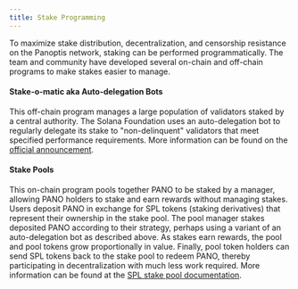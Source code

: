 ```yaml
---
title: Stake Programming
---
```


To maximize stake distribution, decentralization, and censorship resistance on
the Panoptis network, staking can be performed programmatically. The team
and community have developed several on-chain and off-chain programs to make
stakes easier to manage.

#### Stake-o-matic aka Auto-delegation Bots

This off-chain program manages a large population of validators staked by a
central authority. The Solana Foundation uses an auto-delegation bot to regularly delegate its
stake to "non-delinquent" validators that meet specified performance requirements. More information can be found on the
[official announcement](https://forums.solana.com/t/stake-o-matic-delegation-matching-program/790).

#### Stake Pools

This on-chain program pools together PANO to be staked by a manager, allowing PANO
holders to stake and earn rewards without managing stakes.
Users deposit PANO in exchange for SPL tokens (staking derivatives) that represent their ownership in the stake pool. The pool
manager stakes deposited PANO according to their strategy, perhaps using a variant
of an auto-delegation bot as described above. As stakes earn rewards, the pool and pool tokens
grow proportionally in value. Finally, pool token holders can send SPL tokens
back to the stake pool to redeem PANO, thereby participating in decentralization with much
less work required. More information can be found at the
[SPL stake pool documentation](https://spl.solana.com/stake-pool).
